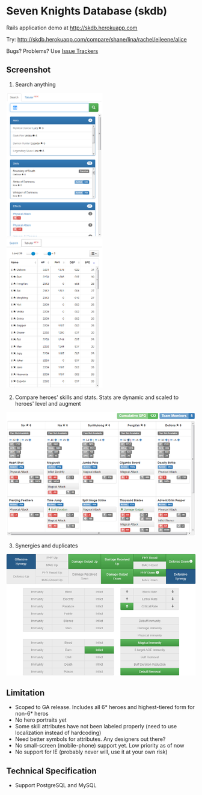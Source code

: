 # Seven Knights Database (skdb)

Rails application demo at http://skdb.herokuapp.com

Try: http://skdb.herokuapp.com/compare/shane/lina/rachel/eileene/alice

Bugs? Problems? Use [Issue Trackers](https://github.com/gbudiman/skdb/issues)

## Screenshot

1. Search anything<br />
<img src="public/readme_img/search.png" alt="Search Anything" width="256" target="_skdb"/>
<img src="public/readme_img/tabular.png" alt="Search Anything" width="256" target="_skdb"/>

2. Compare heroes' skills and stats. Stats are dynamic and scaled to heroes' level and augment<br />
<img src="public/readme_img/compare_table.png" alt="Compare Table" width="640" target="_skdb"/>

3. Synergies and duplicates<br />
<img src="public/readme_img/stack_table.png" alt="Stack Table" width="640" target="_skdb"/>

## Limitation
- Scoped to GA release. Includes all 6* heroes and highest-tiered form for non-6* heros
- No hero portraits yet
- Some skill attributes have not been labeled properly (need to use localization instead of hardcoding)
- Need better symbols for attributes. Any designers out there?
- No small-screen (mobile-phone) support yet. Low priority as of now
- No support for IE (probably never will, use it at your own risk)

## Technical Specification
- Support PostgreSQL and MySQL
